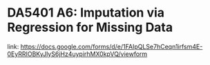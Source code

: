 # DA5401 A6: Imputation via Regression for Missing Data



link: https://docs.google.com/forms/d/e/1FAIpQLSe7hCeqn1irfsm4E-0EyRRIOBKyJlyS6jHz4uypirhMX0kpVQ/viewform
